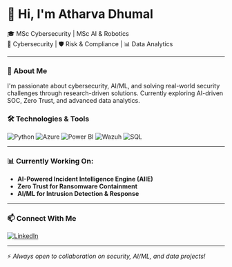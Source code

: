 # 👋 Hi, I'm Atharva Dhumal

🎓 MSc Cybersecurity | MSc AI & Robotics  
🔐 Cybersecurity | 🛡️ Risk & Compliance | 📊 Data Analytics  

---

### 🚀 About Me
I'm passionate about cybersecurity, AI/ML, and solving real-world security challenges through research-driven solutions. Currently exploring AI-driven SOC, Zero Trust, and advanced data analytics.

### 🛠️ Technologies & Tools
![Python](https://img.shields.io/badge/-Python-333?style=flat&logo=python)
![Azure](https://img.shields.io/badge/-Azure-333?style=flat&logo=microsoft-azure)
![Power BI](https://img.shields.io/badge/-PowerBI-333?style=flat&logo=power-bi)
![Wazuh](https://img.shields.io/badge/-Wazuh-333?style=flat&logo=wazuh)
![SQL](https://img.shields.io/badge/-SQL-333?style=flat&logo=postgresql)

---

### 📊 Currently Working On:
- **AI-Powered Incident Intelligence Engine (AIIE)**
- **Zero Trust for Ransomware Containment**
- **AI/ML for Intrusion Detection & Response**

---

### 📫 Connect With Me
[![LinkedIn](https://img.shields.io/badge/-LinkedIn-0077B5?style=flat&logo=linkedin)](https://www.linkedin.com/in/atharvadhumal/)

---

⚡ *Always open to collaboration on security, AI/ML, and data projects!*
